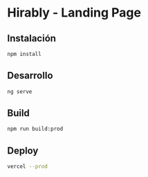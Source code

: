 # Hirably - Landing Page

## Instalación
```bash
npm install
```

## Desarrollo
```bash
ng serve
```

## Build
```bash
npm run build:prod
```

## Deploy
```bash
vercel --prod
```
